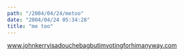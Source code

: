 ```yaml
---
path: "/2004/04/24/metoo" 
date: "2004/04/24 05:34:28" 
title: "me too" 
---
```

<a href="http://www.johnkerryisadouchebagbutimvotingforhimanyway.com/">www.johnkerryisadouchebagbutimvotingforhimanyway.com</a>